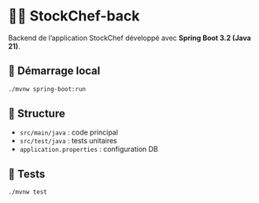 # 🧑‍🍳 StockChef-back

Backend de l’application StockChef développé avec **Spring Boot 3.2 (Java 21)**.

## 🚀 Démarrage local

```bash
./mvnw spring-boot:run
```

## 📁 Structure

- `src/main/java` : code principal
- `src/test/java` : tests unitaires
- `application.properties` : configuration DB

## 🧪 Tests

```bash
./mvnw test
```
